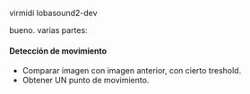 virmidi
lobasound2-dev

bueno. varias partes:

#### Detección de movimiento

- Comparar imagen con imagen anterior, con cierto treshold.
- Obtener UN punto de movimiento.

